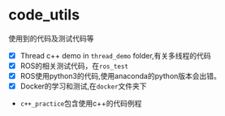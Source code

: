 # code_utils
使用到的代码及测试代码等

- [x] Thread c++ demo in `thread_demo` folder,有关多线程的代码
- [x] ROS的相关测试代码，在`ros_test`
- [x] ROS使用python3的代码,使用anaconda的python版本会出错。
- [x] Docker的学习和测试,在`docker`文件夹下

- `c++_practice`包含使用c++的代码例程